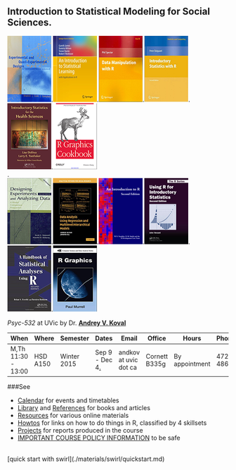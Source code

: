 Introduction to Statistical Modeling  for Social Sciences. 
---

 [![Shadish](./materials/texts/images/shadish.png)]().[![James](./materials/texts/images/james.png)]().[![Spector](./materials/texts/images/spector.png)]().[![Dalgaard](./materials/texts/images/dalgaard.png)]().[![Deshea](./materials/texts/images/deshea.png)]().[![R Cookbook](./materials/texts/images/chang.png)]()     
 .   
 [![Maxwell & Delaney](./materials/texts/images/maxwell.png)]().[![Gelman & Hill](./materials/texts/images/gelman.png)]().[![Venables](./materials/texts/images/venables.png)]().[![Verzani](./materials/texts/images/verzani.png)]().[![Everitt](./materials/texts/images/everitt.png)]().[![Murrell](./materials/texts/images/murrell.png)]()   

*Psyc-532* at UVic by Dr. **[Andrey V. Koval](https://github.com/andkov)**  

| When  | Where  | Semester  | Dates  | Email   |Office   | Hours | Phone  |
|---|---|---|---|---|---|---|---|
| M,Th    11:30 - 13:00   | HSD A150    | Winter 2015   | Sep 9 - Dec 4[.](https://github.com/andkov/psy532/edit/gh-pages/index.md)  |andkov at uvic dot ca |Cornett B335g|   By appointment  | 472-4864  |


###See
- [Calendar](./calendar.md) for events and timetables
- [Library](./library.md) and [References](./references.md) for books and articles
- [Resources](./resources.md) for various online materials
- [Howtos](./howtos.md) for links on how to do things in R, classified by 4 skillsets
- [Projects](./projects/README.md) for reports produced in the course
- [IMPORTANT COURSE POLICY INFORMATION](./policy.md) to be safe  


</br>
[quick start with swirl](./materials/swirl/quickstart.md)